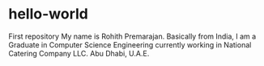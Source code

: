 # hello-world
First repository
My name is Rohith Premarajan. Basically from India, I am a Graduate in Computer Science Engineering currently working in National Catering Company LLC. Abu Dhabi, U.A.E.
